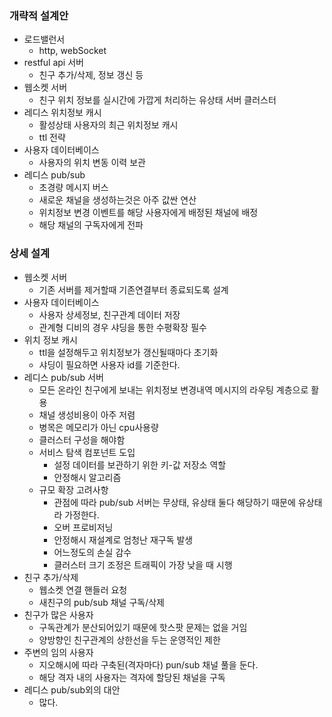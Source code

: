 ### 개략적 설계안
- 로드밸런서
  - http, webSocket
- restful api 서버
  - 친구 추가/삭제, 정보 갱신 등
- 웹소켓 서버
  - 친구 위치 정보를 실시간에 가깝게 처리하는 유상태 서버 클러스터
- 레디스 위치정보 캐시
  - 활성상태 사용자의 최근 위치정보 캐시
  - ttl 전략
- 사용자 데이터베이스
  - 사용자의 위치 변동 이력 보관
- 레디스 pub/sub
  - 초경량 메시지 버스
  - 새로운 채널을 생성하는것은 아주 값싼 연산
  - 위치정보 변경 이벤트를 해당 사용자에게 배정된 채널에 배정
  - 해당 채널의 구독자에게 전파
 
### 상세 설계
- 웹소켓 서버
  - 기존 서버를 제거할때 기존연결부터 종료되도록 설계
- 사용자 데이터베이스
  - 사용자 상세정보, 친구관계 데이터 저장
  - 관계형 디비의 경우 샤딩을 통한 수평확장 필수
- 위치 정보 캐시
  - ttl을 설정해두고 위치정보가 갱신될때마다 초기화
  - 샤딩이 필요하면 사용자 id를 기준한다.
- 레디스 pub/sub 서버
  - 모든 온라인 친구에게 보내는 위치정보 변경내역 메시지의 라우팅 계층으로 활용
  - 채널 생성비용이 아주 저렴
  - 병목은 메모리가 아닌 cpu사용량
  - 클러스터 구성을 해야함
  - 서비스 탐색 컴포넌트 도입
    - 설정 데이터를 보관하기 위한 키-값 저장소 역할
    - 안정해시 알고리즘
  - 규모 확장 고려사항
    - 관점에 따라 pub/sub 서버는 무상태, 유상태 둘다 해당하기 때문에 유상태라 가정한다.
    - 오버 프로비저닝
    - 안정해시 재설계로 엄청난 재구독 발생
    - 어느정도의 손실 감수
    - 클러스터 크기 조정은 트래픽이 가장 낮을 때 시행
- 친구 추가/삭제
  - 웹소켓 연결 핸들러 요청
  - 새친구의 pub/sub 채널 구독/삭제
- 친구가 많은 사용자
  - 구독관계가 분산되어있기 때문에 핫스팟 문제는 없을 거임
  - 양방향인 친구관계의 상한선을 두는 운영적인 제한
- 주변의 임의 사용자
  - 지오해시에 따라 구축된(격자마다) pun/sub 채널 풀을 둔다.
  - 해당 격자 내의 사용자는 격자에 할당된 채널을 구독
- 레디스 pub/sub외의 대안
  - 많다.




















